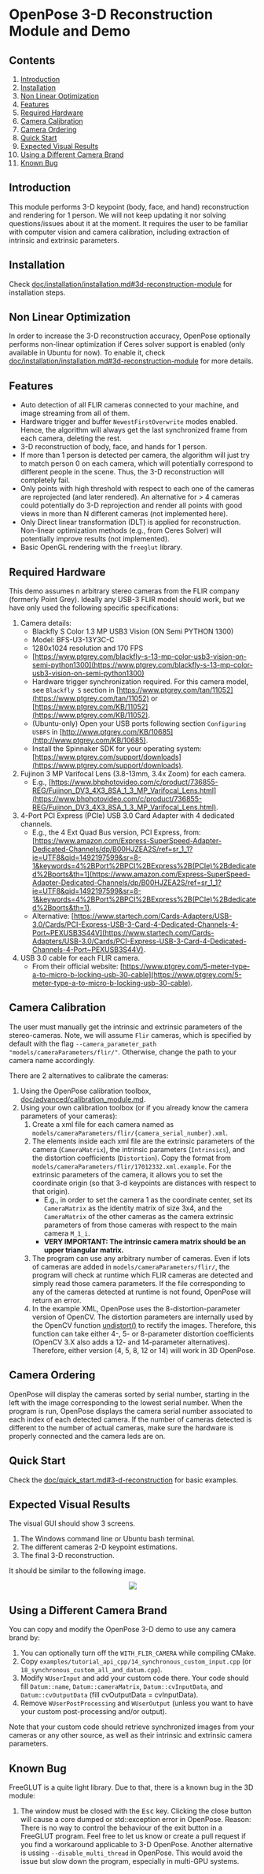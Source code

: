 ﻿OpenPose 3-D Reconstruction Module and Demo
=============================================

## Contents
1. [Introduction](#introduction)
2. [Installation](#installation)
3. [Non Linear Optimization](#non-linear-optimization)
4. [Features](#features)
5. [Required Hardware](#required-hardware)
6. [Camera Calibration](#camera-calibration)
7. [Camera Ordering](#camera-ordering)
8. [Quick Start](#quick-start)
9. [Expected Visual Results](#expected-visual-results)
10. [Using a Different Camera Brand](#using-a-different-camera-brand)
11. [Known Bug](#known-bug)



## Introduction
This module performs 3-D keypoint (body, face, and hand) reconstruction and rendering for 1 person. We will not keep updating it nor solving questions/issues about it at the moment. It requires the user to be familiar with computer vision and camera calibration, including extraction of intrinsic and extrinsic parameters.




## Installation
Check [doc/installation/installation.md#3d-reconstruction-module](../installation/installation.md#3d-reconstruction-module) for installation steps.




## Non Linear Optimization
In order to increase the 3-D reconstruction accuracy, OpenPose optionally performs non-linear optimization if Ceres solver support is enabled (only available in Ubuntu for now). To enable it, check [doc/installation/installation.md#3d-reconstruction-module](../installation/installation.md#3d-reconstruction-module) for more details.



## Features
- Auto detection of all FLIR cameras connected to your machine, and image streaming from all of them.
- Hardware trigger and buffer `NewestFirstOverwrite` modes enabled. Hence, the algorithm will always get the last synchronized frame from each camera, deleting the rest.
- 3-D reconstruction of body, face, and hands for 1 person.
- If more than 1 person is detected per camera, the algorithm will just try to match person 0 on each camera, which will potentially correspond to different people in the scene. Thus, the 3-D reconstruction will completely fail.
- Only points with high threshold with respect to each one of the cameras are reprojected (and later rendered). An alternative for > 4 cameras could potentially do 3-D reprojection and render all points with good views in more than N different cameras (not implemented here).
- Only Direct linear transformation (DLT) is applied for reconstruction. Non-linear optimization methods (e.g., from Ceres Solver) will potentially improve results (not implemented).
- Basic OpenGL rendering with the `freeglut` library.



## Required Hardware
This demo assumes n arbitrary stereo cameras from the FLIR company (formerly Point Grey). Ideally any USB-3 FLIR model should work, but we have only used the following specific specifications:

1. Camera details:
    - Blackfly S Color 1.3 MP USB3 Vision (ON Semi PYTHON 1300)
    - Model: BFS-U3-13Y3C-C
    - 1280x1024 resolution and 170 FPS
    - [https://www.ptgrey.com/blackfly-s-13-mp-color-usb3-vision-on-semi-python1300](https://www.ptgrey.com/blackfly-s-13-mp-color-usb3-vision-on-semi-python1300)
    - Hardware trigger synchronization required. For this camera model, see `Blackfly S` section in [https://www.ptgrey.com/tan/11052](https://www.ptgrey.com/tan/11052) or [https://www.ptgrey.com/KB/11052](https://www.ptgrey.com/KB/11052).
    - (Ubuntu-only) Open your USB ports following section `Configuring USBFS` in [http://www.ptgrey.com/KB/10685](http://www.ptgrey.com/KB/10685).
    - Install the Spinnaker SDK for your operating system: [https://www.ptgrey.com/support/downloads](https://www.ptgrey.com/support/downloads).
2. Fujinon 3 MP Varifocal Lens (3.8-13mm, 3.4x Zoom) for each camera.
    - E.g., [https://www.bhphotovideo.com/c/product/736855-REG/Fujinon_DV3_4X3_8SA_1_3_MP_Varifocal_Lens.html](https://www.bhphotovideo.com/c/product/736855-REG/Fujinon_DV3_4X3_8SA_1_3_MP_Varifocal_Lens.html).
3. 4-Port PCI Express (PCIe) USB 3.0 Card Adapter with 4 dedicated channels.
    - E.g., the 4 Ext Quad Bus version, PCI Express, from: [https://www.amazon.com/Express-SuperSpeed-Adapter-Dedicated-Channels/dp/B00HJZEA2S/ref=sr_1_1?ie=UTF8&qid=1492197599&sr=8-1&keywords=4%2BPort%2BPCI%2BExpress%2B(PCIe)%2Bdedicated%2Bports&th=1](https://www.amazon.com/Express-SuperSpeed-Adapter-Dedicated-Channels/dp/B00HJZEA2S/ref=sr_1_1?ie=UTF8&qid=1492197599&sr=8-1&keywords=4%2BPort%2BPCI%2BExpress%2B(PCIe)%2Bdedicated%2Bports&th=1).
    - Alternative: [https://www.startech.com/Cards-Adapters/USB-3.0/Cards/PCI-Express-USB-3-Card-4-Dedicated-Channels-4-Port~PEXUSB3S44V](https://www.startech.com/Cards-Adapters/USB-3.0/Cards/PCI-Express-USB-3-Card-4-Dedicated-Channels-4-Port~PEXUSB3S44V).
4. USB 3.0 cable for each FLIR camera.
    - From their official website: [https://www.ptgrey.com/5-meter-type-a-to-micro-b-locking-usb-30-cable](https://www.ptgrey.com/5-meter-type-a-to-micro-b-locking-usb-30-cable).



## Camera Calibration
The user must manually get the intrinsic and extrinsic parameters of the stereo-cameras. Note, we will assume `Flir` cameras, which is specified by default with the flag `--camera_parameter_path "models/cameraParameters/flir/"`. Otherwise, change the path to your camera name accordingly.

There are 2 alternatives to calibrate the cameras:
1. Using the OpenPose calibration toolbox, [doc/advanced/calibration_module.md](./calibration_module.md).
2. Using your own calibration toolbox (or if you already know the camera parameters of your cameras):
    1. Create a xml file for each camera named as `models/cameraParameters/flir/{camera_serial_number}.xml`.
    2. The elements inside each xml file are the extrinsic parameters of the camera (`CameraMatrix`), the intrinsic parameters (`Intrinsics`), and the distortion coefficients (`Distortion`). Copy the format from `models/cameraParameters/flir/17012332.xml.example`. For the extrinsic parameters of the camera, it allows you to set the coordinate origin (so that 3-d keypoints are distances with respect to that origin).
        - E.g., in order to set the camera 1 as the coordinate center, set its `CameraMatrix` as the identity matrix of size 3x4, and the `CameraMatrix` of the other cameras as the camera extrinsic parameters of from those cameras with respect to the main camera `M_1_i`.
        - **VERY IMPORTANT: The intrinsic camera matrix should be an upper triangular matrix.**
    3. The program can use any arbitrary number of cameras. Even if lots of cameras are added in `models/cameraParameters/flir/`, the program will check at runtime which FLIR cameras are detected and simply read those camera parameters. If the file corresponding to any of the cameras detected at runtime is not found, OpenPose will return an error.
    4. In the example XML, OpenPose uses the 8-distortion-parameter version of OpenCV. The distortion parameters are internally used by the OpenCV function [undistort()](http://docs.opencv.org/3.2.0/da/d54/group__imgproc__transform.html#ga69f2545a8b62a6b0fc2ee060dc30559d) to rectify the images. Therefore, this function can take either 4-, 5- or 8-parameter distortion coefficients (OpenCV 3.X also adds a 12- and 14-parameter alternatives). Therefore, either version (4, 5, 8, 12 or 14) will work in 3D OpenPose.



## Camera Ordering
OpenPose will display the cameras sorted by serial number, starting in the left with the image corresponding to the lowest serial number. When the program is run, OpenPose displays the camera serial number associated to each index of each detected camera. If the number of cameras detected is different to the number of actual cameras, make sure the hardware is properly connected and the camera leds are on.



## Quick Start
Check the [doc/quick_start.md#3-d-reconstruction](../quick_start.md#3-d-reconstruction) for basic examples.



## Expected Visual Results
The visual GUI should show 3 screens.

1. The Windows command line or Ubuntu bash terminal.
2. The different cameras 2-D keypoint estimations.
3. The final 3-D reconstruction.

It should be similar to the following image.

<p align="center">
    <img src="../../.github/media/openpose3d.gif">
</p>



## Using a Different Camera Brand
You can copy and modify the OpenPose 3-D demo to use any camera brand by:

1. You can optionally turn off the `WITH_FLIR_CAMERA` while compiling CMake.
2. Copy `examples/tutorial_api_cpp/14_synchronous_custom_input.cpp` (or `18_synchronous_custom_all_and_datum.cpp`).
3. Modify `WUserInput` and add your custom code there. Your code should fill `Datum::name`, `Datum::cameraMatrix`, `Datum::cvInputData`, and `Datum::cvOutputData` (fill cvOutputData = cvInputData).
4. Remove `WUserPostProcessing` and `WUserOutput` (unless you want to have your custom post-processing and/or output).

Note that your custom code should retrieve synchronized images from your cameras or any other source, as well as their intrinsic and extrinsic camera parameters.



## Known Bug
FreeGLUT is a quite light library. Due to that, there is a known bug in the 3D module:

1. The window must be closed with the <kbd>Esc</kbd> key. Clicking the close button will cause a core dumped or std::exception error in OpenPose. Reason: There is no way to control the behaviour of the exit button in a FreeGLUT program. Feel free to let us know or create a pull request if you find a workaround applicable to 3-D OpenPose. Another alternative is ussing `--disable_multi_thread` in OpenPose. This would avoid the issue but slow down the program, especially in multi-GPU systems.
